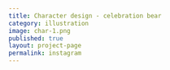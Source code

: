 ```yaml
---
title: Character design - celebration bear
category: illustration
image: char-1.png
published: true
layout: project-page
permalink: instagram
---
```

